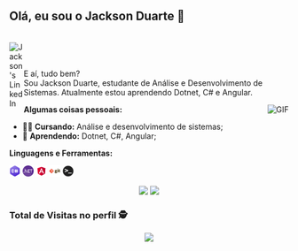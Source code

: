 <!-- <p align="left"> <img src="https://komarev.com/ghpvc/?username=jacksonduarte" alt="jacksonduarte" /> </p> -->

<!--

Obrigado por abrir meu README! Espero que algo aqui seja útil para você.
Qualquer dúvida ou sugestão, crie uma issue por favor, assim todo mundo se ajuda! 🚀
====================================================================================

-->

## Olá, eu sou o Jackson Duarte 👋

<br/>

<a href="https://www.linkedin.com/in/jackson-duarte-6b5748140/">
  <img align="left" alt="Jackson's LinkedIn" width="26px" src="https://img.icons8.com/color/48/000000/linkedin-circled--v3.png" />
</a>

<br />
<br />

E aí, tudo bem?<br/>
Sou Jackson Duarte, estudante de Análise e Desenvolvimento de Sistemas. Atualmente estou aprendendo Dotnet, C# e Angular.

<img align="right" alt="GIF" src="https://i.giphy.com/media/v1.Y2lkPTc5MGI3NjExMDhtczZ5ZWx0YXI2eGtpb3k1MHJzM2hoZHhrNXRhaDF3M3BmNjFmaCZlcD12MV9pbnRlcm5hbF9naWZfYnlfaWQmY3Q9Zw/du3J3cXyzhj75IOgvA/giphy.gif" />


**Algumas coisas pessoais:**

- 👨‍🎓 **Cursando:** Análise e desenvolvimento de sistemas;
- 🌱 **Aprendendo:** Dotnet, C#, Angular;

**Linguagens e Ferramentas:**

<code><img height="20" src="https://raw.githubusercontent.com/github/explore/80688e429a7d4ef2fca1e82350fe8e3517d3494d/topics/csharp/csharp.png"></code>
<code><img height="20" src="https://raw.githubusercontent.com/github/explore/80688e429a7d4ef2fca1e82350fe8e3517d3494d/topics/dotnet/dotnet.png"></code>
<code><img height="20" src="https://raw.githubusercontent.com/github/explore/80688e429a7d4ef2fca1e82350fe8e3517d3494d/topics/angular/angular.png"></code>
<code><img height="20" src="https://raw.githubusercontent.com/github/explore/80688e429a7d4ef2fca1e82350fe8e3517d3494d/topics/git/git.png"></code>
<code><img height="20" src="https://raw.githubusercontent.com/github/explore/80688e429a7d4ef2fca1e82350fe8e3517d3494d/topics/terminal/terminal.png"></code>


<div align='center'>
  <img height="180em" src="https://github-readme-stats.vercel.app/api?username=jacksonduarte&show_icons=true&theme=blue-green&include_all_commits=true&count_private=true"/>
  <img height="180em" src="https://github-readme-stats.vercel.app/api/top-langs/?username=jacksonduarte&layout=compact&langs_count=7&theme=blue-green"/>
</div>

### Total de Visitas no perfil :detective: <br>

<p align="center"> 
  <img alingn="center" src="https://profile-counter.glitch.me/jacksonduarte/count.svg" />
</p>

<div align='center'>
</div>
